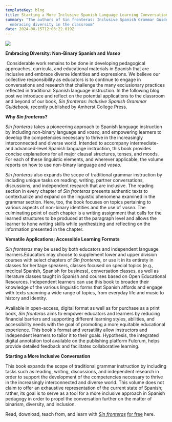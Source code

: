 ```yaml
---
templateKey: blog
title: Starting a More Inclusive Spanish Language Learning Conversation
summary: "The authors of Sin fronteras: Inclusive Spanish Grammar Guidebook on
  embracing diversity in the classroom"
date: 2024-08-15T12:03:22.019Z
---
```

![](assets/sin-fronteras_smaller.jpg)

**Embracing Diversity: Non-Binary Spanish and *Voseo***

 Considerable work remains to be done in developing pedagogical approaches, curricula, and educational materials in Spanish that are inclusive and embrace diverse identities and expressions. We believe our collective responsibility as educators is to continue to engage in conversations and research that challenge the many exclusionary practices reflected in traditional Spanish language instruction. In the following blog post we introduce and reflect on the potential applications to the classroom and beyond of our book, *Sin fronteras: Inclusive Spanish Grammar Guidebook,* recently published by Amherst College Press.

**Why *Sin fronteras*?**

*Sin fronteras* takes a pioneering approach to Spanish language instruction by including non-binary language and *voseo,* and empowering learners to develop the competencies necessary to thrive in the increasingly interconnected and diverse world. Intended to accompany intermediate- and advanced-level Spanish language instruction, this book provides concise explanations for all major clausal structures, tenses, and moods. For each of these linguistic elements, and wherever applicable, the volume reports on how to use non-binary language and *voseo*.

*Sin fronteras* also expands the scope of traditional grammar instruction by including unique tasks on reading, writing, partner conversations, discussions, and independent research that are inclusive. The reading section in every chapter of *Sin fronteras* presents authentic texts to contextualize and expand on the linguistic phenomena examined in the grammar section. Here, too, the book focuses on topics pertaining to various aspects of non-binary identities and the use of *voseo*. The culminating point of each chapter is a writing assignment that calls for the learned structures to be produced at the paragraph level and allows the learner to hone writing skills while synthesizing and reflecting on the information presented in the chapter.

**Versatile Applications; Accessible Learning Formats**

*Sin fronteras* may be used by both educators and independent language learners.Educators may choose to supplement lower and upper division courses with select chapters of *Sin fronteras*, or use it in its entirety in classes for heritage speakers, classes focused on special topics (e.g., medical Spanish, Spanish for business), conversation classes, as well as literature classes taught in Spanish and courses based on Open Educational Resources. Independent learners can use this book to broaden their knowledge of the various linguistic forms that Spanish affords and engage with texts spanning a wide range of topics, from everyday life and music to history and identity.

Available in open-access, digital format as well as for purchase as a print book, *Sin fronteras* aims to empower educators and learners by reducing financial barriers and supporting different learning styles, abilities, and accessibility needs with the goal of promoting a more equitable educational experience. This book's format and versatility allow instructors and independent learners to tailor it to their goals. Hypothesis, the integrated digital annotation tool available on the publishing platform Fulcrum, helps provide detailed feedback and facilitates collaborative learning.

**Starting a More Inclusive Conversation**

This book expands the scope of traditional grammar instruction by including tasks such as reading, writing, discussions, and independent research in order to support the development of the competencies necessary to thrive in the increasingly interconnected and diverse world. This volume does not claim to offer an exhaustive representation of the current state of Spanish; rather, its goal is to serve as a tool for a more inclusive approach in Spanish pedagogy in order to propel the conversation further on the matter of binarism, diversity, and inclusion.

Read, download, teach from, and learn with *[Sin fronteras](https://www.fulcrum.org/concern/monographs/0p0969510?locale=en)* [for free](https://www.fulcrum.org/concern/monographs/0p0969510?locale=en) here.